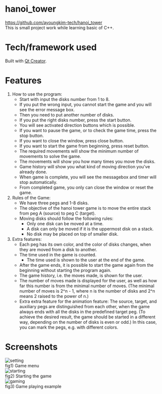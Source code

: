 # hanoi_tower
https://github.com/ayoungkim-tech/hanoi_tower  
This is small project work while learning basic of C++.  
# Tech/framework used
Built with [Qt Creator](https://www.qt.io/product/development-tools).
# Features
1. How to use the program:
   * Start with input the disks number from 1 to 8.
   * If you put the wrong input, you cannot start the game and you will see the error message box.
   * Then you need to put another number of disks.
   * If you put the right disks number, press the start button.
   * You will see activated direction buttons which is possible.
   * If you want to pause the game, or to check the game time, press the stop button.
   * If you want to close the window, press close button.
   * If you want to start the game from beginning, press reset button.
   * The required movements will show the minimum number of movements to solve the game.
   * The movements will show you how many times you move the disks.
   * Game history will show you what kind of moving direction you've already done.
   * When game is complete, you will see the messagebox and timer will stop automatically.
   * From completed game, you only can close the window or reset the game.
2. Rules of the Game:
   * We have three pegs and 1-8 disks.  
   * The objective of the hanoi tower game is to move the entire stack from peg A (source) to peg C (target).
   * Moving disks should follow the following rules:
      * Only one disk can be moved at a time.
      * A disk can only be moved if it is the uppermost disk on a stack.
      * No disk may be placed on top of smaller disk.
3. Extra features:
   * Each peg has its own color, and the color of disks changes, when they are moved from a disk to another.
   * The time used in the game is counted.
      * The time used is shown to the user at the end of the game.
   * After the game ends, it is possible to start the game again from the beginning without starting the program again.
   * The game history, i.e. the moves made, is shown for the user.
   * The number of moves made is displayed for the user, as well as how far this number is from the minimal number of moves. (The minimal number of moves is 2^n - 1, where n is the number of disks and 2^n means 2 raised to the power of n.)
   * Extra extra feature for the animation feature: The source, target, and auxiliary pegs are distinguished from each other, when the game always ends with all the disks in the predefined target peg. (To achieve the desired result, the game should be started in a different way, depending on the number of disks is even or odd.) In this case, you can mark the pegs, e.g. with different colors.
# Screenshots
![setting](https://user-images.githubusercontent.com/76969129/104654515-e5910f80-56c4-11eb-8059-e69f608690c1.png)  
fig1) Game menu  
![starting](https://user-images.githubusercontent.com/76969129/104654522-e6c23c80-56c4-11eb-966c-4e0a944216bf.png)  
fig2) Starting the game  
![gaming](https://user-images.githubusercontent.com/76969129/104654524-e7f36980-56c4-11eb-939b-5f0edd6c839f.png)  
fig3) Game playing example  

